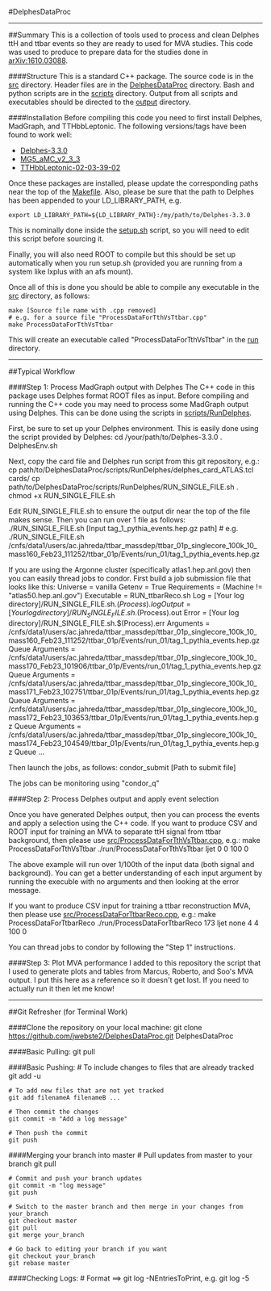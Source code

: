 #DelphesDataProc

***
##Summary
This is a collection of tools used to process and clean Delphes ttH and ttbar events so they are ready to used for MVA studies. This code was used to produce to prepare data for the studies done in [arXiv:1610.03088](https://arxiv.org/abs/1610.03088).

####Structure
This is a standard C++ package. The source code is in the [src](src/) directory. Header files are in the [DelphesDataProc](DelphesDataProc/) directory. Bash and python scripts are in the [scripts](scripts/) directory. Output from all scripts and executables should be directed to the [output](output/) directory.

####Installation
Before compiling this code you need to first install Delphes, MadGraph, and TTHbbLeptonic. The following versions/tags have been found to work well:

* [Delphes-3.3.0](https://github.com/delphes/delphes/releases/tag/3.3.0)
* [MG5\_aMC\_v2\_3\_3](https://launchpad.net/mg5amcnlo/2.0/2.3.x/+download/MG5_aMC_v2.3.3.tar.gz)
* [TTHbbLeptonic-02-03-39-02](https://svnweb.cern.ch/cern/wsvn/atlasphys-hsg8/Physics/Higgs/HSG8/AnalysisCode/TTHbbLeptonic/tags/TTHbbLeptonic-02-03-39-02/)

Once these packages are installed, please update the corresponding paths near the top of the [Makefile](Makefile). Also, please be sure that the path to Delphes has been appended to your LD\_LIBRARY\_PATH, e.g.

    export LD_LIBRARY_PATH=${LD_LIBRARY_PATH}:/my/path/to/Delphes-3.3.0

This is nominally done inside the [setup.sh](setup.sh) script, so you will need to edit this script before sourcing it.

Finally, you will also need ROOT to compile but this should be set up automatically when you run setup.sh (provided you are running from a system like lxplus with an afs mount). 

Once all of this is done you should be able to compile any executable in the [src](src/) directory, as follows:

    make [Source file name with .cpp removed]
    # e.g. for a source file "ProcessDataForTthVsTtbar.cpp"
    make ProcessDataForTthVsTtbar

This will create an executable called "ProcessDataForTthVsTtbar" in the [run](run/) directory.

***
##Typical Workflow

####Step 1: Process MadGraph output with Delphes
The C++ code in this package uses Delphes format ROOT files as input. Before compiling and running the C++ code you may need to process some MadGraph output using Delphes. This can be done using the scripts in [scripts/RunDelphes](scripts/RunDelphes/).

First, be sure to set up your Delphes environment. This is easily done using the script provided by Delphes:
    cd /your/path/to/Delphes-3.3.0
    . DelphesEnv.sh

Next, copy the card file and Delphes run script from this git repository, e.g.:
    cp path/to/DelphesDataProc/scripts/RunDelphes/delphes_card_ATLAS.tcl cards/
    cp path/to/DelphesDataProc/scripts/RunDelphes/RUN_SINGLE_FILE.sh .
    chmod +x RUN_SINGLE_FILE.sh

Edit RUN_SINGLE_FILE.sh to ensure the output dir near the top of the file makes sense. Then you can run over 1 file as follows:
    ./RUN_SINGLE_FILE.sh [Input tag_1_pythia_events.hep.gz path]
    # e.g.
    ./RUN_SINGLE_FILE.sh /cnfs/data1/users/ac.jahreda/ttbar_massdep/ttbar_01p_singlecore_100k_10_mass160_Feb23_111252/ttbar_01p/Events/run_01/tag_1_pythia_events.hep.gz

If you are using the Argonne cluster (specifically atlas1.hep.anl.gov) then you can easily thread jobs to condor. First build a job submission file that looks like this:
    Universe     = vanilla
    Getenv       = True
    Requirements = (Machine != "atlas50.hep.anl.gov")
    Executable   = RUN_ttbarReco.sh
    Log          = [Your log directory]/RUN_SINGLE_FILE.sh.$(Process).log
    Output       = [Your log directory]/RUN_SINGLE_FILE.sh.$(Process).out
    Error        = [Your log directory]/RUN_SINGLE_FILE.sh.$(Process).err
    Arguments  =  /cnfs/data1/users/ac.jahreda/ttbar_massdep/ttbar_01p_singlecore_100k_10_mass160_Feb23_111252/ttbar_01p/Events/run_01/tag_1_pythia_events.hep.gz
    Queue
    Arguments  =  /cnfs/data1/users/ac.jahreda/ttbar_massdep/ttbar_01p_singlecore_100k_10_mass170_Feb23_101906/ttbar_01p/Events/run_01/tag_1_pythia_events.hep.gz
    Queue
    Arguments  =  /cnfs/data1/users/ac.jahreda/ttbar_massdep/ttbar_01p_singlecore_100k_10_mass171_Feb23_102751/ttbar_01p/Events/run_01/tag_1_pythia_events.hep.gz
    Queue
    Arguments  =  /cnfs/data1/users/ac.jahreda/ttbar_massdep/ttbar_01p_singlecore_100k_10_mass172_Feb23_103653/ttbar_01p/Events/run_01/tag_1_pythia_events.hep.gz
    Queue
    Arguments  =  /cnfs/data1/users/ac.jahreda/ttbar_massdep/ttbar_01p_singlecore_100k_10_mass174_Feb23_104549/ttbar_01p/Events/run_01/tag_1_pythia_events.hep.gz
    Queue
    ...

Then launch the jobs, as follows:
    condor_submit [Path to submit file]

The jobs can be monitoring using "condor_q"

####Step 2: Process Delphes output and apply event selection

Once you have generated Delphes output, then you can process the events and apply a selection using the C++ code. If you want to produce CSV and ROOT input for training an MVA to separate ttH signal from ttbar background, then please use [src/ProcessDataForTthVsTtbar.cpp](src/ProcessDataForTthVsTtbar.cpp), e.g.:
    make ProcessDataForTthVsTtbar
    ./run/ProcessDataForTthVsTtbar ljet 0 0 100 0

The above example will run over 1/100th of the input data (both signal and background). You can get a better understanding of each input argument by running the execuble with no arguments and then looking at the error message.

If you want to produce CSV input for training a ttbar reconstruction MVA, then please use [src/ProcessDataForTtbarReco.cpp](src/ProcessDataForTtbarReco.cpp), e.g.:
    make ProcessDataForTtbarReco
    ./run/ProcessDataForTtbarReco 173 ljet none 4 4 100 0

You can thread jobs to condor by following the "Step 1" instructions.

####Step 3: Plot MVA performance
I added to this repository the script that I used to generate plots and tables from Marcus, Roberto, and Soo's MVA output. I put this here as a reference so it doesn't get lost. If you need to actually run it then let me know!

***
##Git Refresher (for Terminal Work)

####Clone the repository on your local machine:
    git clone https://github.com/jwebste2/DelphesDataProc.git DelphesDataProc

####Basic Pulling:
    git pull

####Basic Pushing:
    # To include changes to files that are already tracked
    git add -u

    # To add new files that are not yet tracked
    git add filenameA filenameB ...

    # Then commit the changes    
    git commit -m "Add a log message"

    # Then push the commit
    git push

####Merging your branch into master
    # Pull updates from master to your branch
    git pull

    # Commit and push your branch updates
    git commit -m "log message"
    git push

    # Switch to the master branch and then merge in your changes from your_branch
    git checkout master
    git pull
    git merge your_branch

    # Go back to editing your branch if you want
    git checkout your_branch
    git rebase master


####Checking Logs:
    # Format ==> git log -NEntriesToPrint, e.g.
    git log -5

